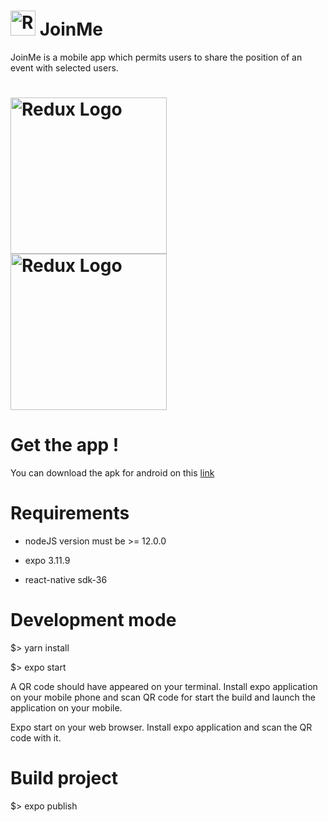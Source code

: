 # <img src='https://storage.googleapis.com/joinme-2aa7a.appspot.com/logo.png' height='40' alt='Redux Logo' aria-label='redux.js.org' /> JoinMe

JoinMe is a mobile app which permits users to share the position of an event with selected users.

# <img src='https://storage.googleapis.com/joinme-2aa7a.appspot.com/87493379_2638298063072453_7275545694570545152_n.jpg' height='250' alt='Redux Logo' aria-label='redux.js.org' /> <img src='https://storage.googleapis.com/joinme-2aa7a.appspot.com/87499390_335287354073467_5132856063296536576_n.jpg' height='250' alt='Redux Logo' aria-label='redux.js.org' />

# Get the app !

You can download the apk for android on this <a href='https://storage.googleapis.com/joinme-2aa7a.appspot.com/join-me-140892291aa8492fbecbaf1ad3de1a52-signed.apk'>link</a>

# Requirements

- nodeJS version must be >= 12.0.0

- expo 3.11.9

- react-native sdk-36</p>


# Development mode

$> yarn install

$> expo start

A QR code should have appeared on your terminal.
Install expo application on your mobile phone and scan QR code for start the build and launch the application on your mobile.

Expo start on your web browser.
Install expo application and scan the QR code with it.

# Build project

$> expo publish
